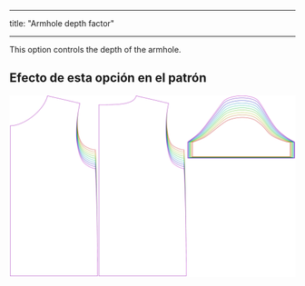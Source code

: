 - - -
title: "Armhole depth factor"
- - -

This option controls the depth of the armhole.

## Efecto de esta opción en el patrón

![This image shows the effect of this option by superimposing several variants that have a different value for this option](teagan_armholedepthfactor_sample.svg "Effect of this option on the pattern")
